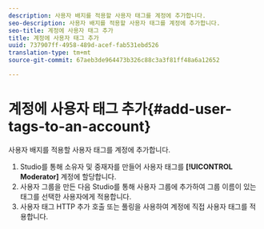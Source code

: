 ```yaml
---
description: 사용자 배지를 적용할 사용자 태그를 계정에 추가합니다.
seo-description: 사용자 배지를 적용할 사용자 태그를 계정에 추가합니다.
seo-title: 계정에 사용자 태그 추가
title: 계정에 사용자 태그 추가
uuid: 737907ff-4958-489d-acef-fab531ebd526
translation-type: tm+mt
source-git-commit: 67aeb3de964473b326c88c3a3f81ff48a6a12652

---
```



# 계정에 사용자 태그 추가{#add-user-tags-to-an-account}

사용자 배지를 적용할 사용자 태그를 계정에 추가합니다.

1. Studio를 통해 소유자 및 중재자를 만들어 사용자 태그를 **[!UICONTROL Moderator]** 계정에 할당합니다.
1. 사용자 그룹을 만든 다음 Studio를 통해 사용자 그룹에 추가하여 그룹 이름이 있는 태그를 선택한 사용자에게 적용합니다.
1. 사용자 태그 HTTP 추가 호출 또는 풀링을 사용하여 계정에 직접 사용자 태그를 적용합니다.
